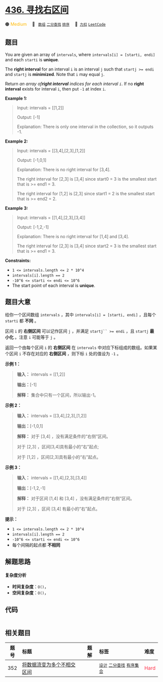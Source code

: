 # [436. 寻找右区间](https://2xiao.github.io/leetcode-js/problem/0436.html)

🟠 <font color=#ffb800>Medium</font>&emsp; 🔖&ensp; [`数组`](/tag/array.md) [`二分查找`](/tag/binary-search.md) [`排序`](/tag/sorting.md)&emsp; 🔗&ensp;[`力扣`](https://leetcode.cn/problems/find-right-interval) [`LeetCode`](https://leetcode.com/problems/find-right-interval)

## 题目

You are given an array of `intervals`, where `intervals[i] = [starti, endi]`
and each `starti` is **unique**.

The **right interval** for an interval `i` is an interval `j` such that
`startj >= endi` and `startj` is **minimized**. Note that `i` may equal `j`.

Return _an array of**right interval** indices for each interval `i`_. If no
**right interval** exists for interval `i`, then put `-1` at index `i`.



**Example 1:**

> Input: intervals = [[1,2]]
> 
> Output: [-1]
> 
> Explanation: There is only one interval in the collection, so it outputs -1.

**Example 2:**

> Input: intervals = [[3,4],[2,3],[1,2]]
> 
> Output: [-1,0,1]
> 
> Explanation: There is no right interval for [3,4].
> 
> The right interval for [2,3] is [3,4] since start0 = 3 is the smallest start that is >= end1 = 3.
> 
> The right interval for [1,2] is [2,3] since start1 = 2 is the smallest start that is >= end2 = 2.

**Example 3:**

> Input: intervals = [[1,4],[2,3],[3,4]]
> 
> Output: [-1,2,-1]
> 
> Explanation: There is no right interval for [1,4] and [3,4].
> 
> The right interval for [2,3] is [3,4] since start2 = 3 is the smallest start that is >= end1 = 3.

**Constraints:**

  * `1 <= intervals.length <= 2 * 10^4`
  * `intervals[i].length == 2`
  * `-10^6 <= starti <= endi <= 10^6`
  * The start point of each interval is **unique**.


## 题目大意

给你一个区间数组 `intervals` ，其中 `intervals[i] = [starti, endi]` ，且每个 `starti` 都
**不同** 。

区间 `i` 的 **右侧区间** 可以记作区间 `j` ，并满足 `startj`` >= endi` ，且 `startj` **最小化** 。注意
`i` 可能等于 `j` 。

返回一个由每个区间 `i` 的 **右侧区间** 在 `intervals` 中对应下标组成的数组。如果某个区间 `i` 不存在对应的 **右侧区间**
，则下标 `i` 处的值设为 `-1` 。



**示例 1：**

> 
> 
> 
> 
> 
> **输入：** intervals = [[1,2]]
> 
> **输出：**[-1]
> 
> **解释：** 集合中只有一个区间，所以输出-1。
> 
> 

**示例 2：**

> 
> 
> 
> 
> 
> **输入：** intervals = [[3,4],[2,3],[1,2]]
> 
> **输出：**[-1,0,1]
> 
> **解释：** 对于 [3,4] ，没有满足条件的“右侧”区间。
> 
> 对于 [2,3] ，区间[3,4]具有最小的“右”起点;
> 
> 对于 [1,2] ，区间[2,3]具有最小的“右”起点。
> 
> 

**示例 3：**

> 
> 
> 
> 
> 
> **输入：** intervals = [[1,4],[2,3],[3,4]]
> 
> **输出：**[-1,2,-1]
> 
> **解释：** 对于区间 [1,4] 和 [3,4] ，没有满足条件的“右侧”区间。
> 
> 对于 [2,3] ，区间 [3,4] 有最小的“右”起点。
> 
> 



**提示：**

  * `1 <= intervals.length <= 2 * 10^4`
  * `intervals[i].length == 2`
  * `-10^6 <= starti <= endi <= 10^6`
  * 每个间隔的起点都 **不相同**


## 解题思路

#### 复杂度分析

- **时间复杂度**：`O()`，
- **空间复杂度**：`O()`，

## 代码

```javascript

```

## 相关题目

<!-- prettier-ignore -->
| 题号 | 标题 | 题解 | 标签 | 难度 |
| :------: | :------ | :------: | :------ | :------ |
| 352 | [将数据流变为多个不相交区间](https://leetcode.com/problems/data-stream-as-disjoint-intervals) |  |  [`设计`](/tag/design.md) [`二分查找`](/tag/binary-search.md) [`有序集合`](/tag/ordered-set.md) | <font color=#ff334b>Hard</font> |